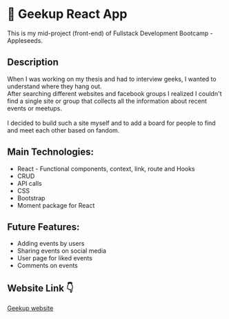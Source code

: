 # :game_die: Geekup React App 
This is my mid-project (front-end) of Fullstack Development Bootcamp - Appleseeds.

## Description
When I was working on my thesis and had to interview geeks, I wanted to understand where they hang out. <br />
After searching different websites and facebook groups I realized I couldn't find a single site or group that collects all the information about recent events or meetups. <br /> <br />
I decided to build such a site myself and to add a board for people to find and meet each other based on fandom. 

## Main Technologies:
- React - Functional components, context, link, route and Hooks
- CRUD
- API calls
- CSS
- Bootstrap
-  Moment package for React

## Future Features:
- Adding events by users
- Sharing events on social media
- User page for liked events
- Comments on events

## Website Link :point_down:
[Geekup website](https://geekup.netlify.app/)

